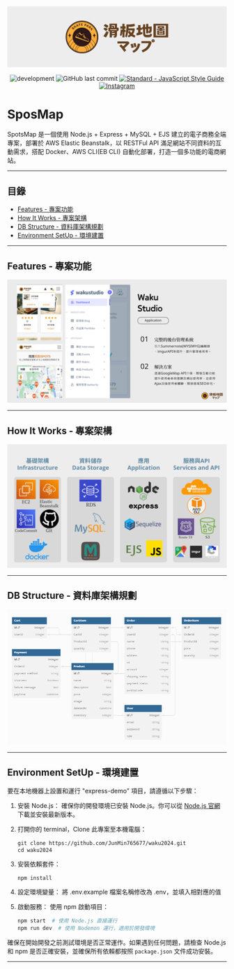 <p align="center">
  <img src="/public/images/bannerForGithub.png" alt="spotsmap-logo"/>
</p>

<p align="center">
  <img src="https://img.shields.io/badge/development-stable-yellowgreen.svg" alt="development">
  <img src="https://img.shields.io/github/last-commit/JunMin765677/waku.svg" alt="GitHub last commit">
  <a href="https://standardjs.com/"><img src="https://img.shields.io/badge/code_style-standard-yellowgreen.svg" alt="Standard - JavaScript Style Guide"></a>
  <a href="你的Instagram頁面URL"><img src="https://img.shields.io/badge/-Instagram-E4405F?style=flat-square&logo=instagram&logoColor=white" alt="Instagram"></a>
</p>

# SposMap

SpotsMap 是一個使用 Node.js + Express + MySQL + EJS 建立的電子商務全端專案，部署於 AWS Elastic Beanstalk，以 RESTFul API 滿足網站不同資料的互動需求，搭配 Docker、AWS CLI(EB CLI) 自動化部署，打造一個多功能的電商網站。

---

## 目錄

- [Features - 專案功能](#Features---專案功能)
- [How It Works - 專案架構](#How-It-Works---專案架構)
- [DB Structure - 資料庫架構規劃](#DB-Structure---資料庫架構規劃)
- [Environment SetUp - 環境建置](#Environment-SetUp---環境建置)

---

## Features - 專案功能

![GITHUB](/public/images/features.png)

---

## How It Works - 專案架構

![GITHUB](/public/images/HowItWorks.png)

---

## DB Structure - 資料庫架構規劃

![GITHUB](/public/images/ERD.png)

---

## Environment SetUp - 環境建置

要在本地機器上設置和運行 "express-demo" 項目，請遵循以下步驟：

1. 安裝 Node.js：
   確保你的開發環境已安裝 Node.js。你可以從 [Node.js 官網](https://nodejs.org/) 下載並安裝最新版本。

2. 打開你的 terminal，Clone 此專案至本機電腦：
   ```
   git clone https://github.com/JunMin765677/waku2024.git
   cd waku2024
   ```

3. 安裝依賴套件：
   ```
   npm install
   ```

4. 設定環境變量：
   將 .env.example 檔案名稱修改為 .env，並填入相對應的值

5. 啟動服務：
   使用 npm 啟動項目：
   ```bash
   npm start  # 使用 Node.js 直接運行
   npm run dev  # 使用 Nodemon 運行，適用於開發環境
   ```

確保在開始開發之前測試環境是否正常運作。如果遇到任何問題，請檢查 Node.js 和 npm 是否正確安裝，並確保所有依賴都按照 `package.json` 文件成功安裝。

---


